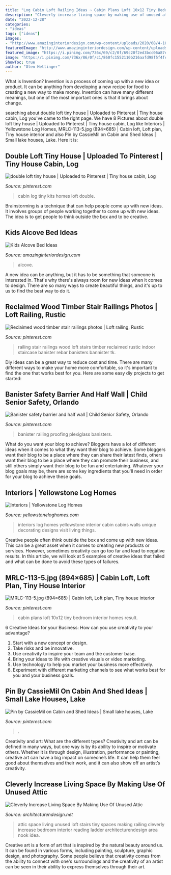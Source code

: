 ```yaml
---
title: "Log Cabin Loft Railing Ideas ~ Cabin Plans Loft 10x12 Tiny Bedroom Interior Homes Result"
description: "Cleverly increase living space by making use of unused attic"
date: "2022-12-28"
categories:
- "ideas"
tags: ["ideas"]
images:
- "http://www.amazinginteriordesign.com/wp-content/uploads/2020/08/4-18.jpg"
featuredImage: "http://www.amazinginteriordesign.com/wp-content/uploads/2020/08/4-18.jpg"
featured_image: "https://i.pinimg.com/736x/69/c2/0f/69c20f2ed3bcc06a87ec38e49271b5fa--log-cabin-kits-cabin-ideas.jpg"
image: "https://i.pinimg.com/736x/86/0f/c1/860fc1552110b216aafd98f5f4fcade4--stair-railing-railings.jpg"
ShowToc: true
author: "Glen Hettinger"
---
```



What is Invention?
Invention is a process of coming up with a new idea or product. It can be anything from developing a new recipe for food to creating a new way to make money. Invention can have many different meanings, but one of the most important ones is that it brings about change.

	

		
searching about double loft tiny house | Uploaded to Pinterest | Tiny house cabin, Log you've came to the right page. We have 8 Pictures about double loft tiny house | Uploaded to Pinterest | Tiny house cabin, Log like Interiors | Yellowstone Log Homes, MRLC-113-5.jpg (894×685) | Cabin loft, Loft plan, Tiny house interior and also Pin by CassieMil on Cabin and Shed Ideas | Small lake houses, Lake. Here it is:
		
    
## Double Loft Tiny House | Uploaded To Pinterest | Tiny House Cabin, Log

<img loading=lazy src="https://i.pinimg.com/736x/69/c2/0f/69c20f2ed3bcc06a87ec38e49271b5fa--log-cabin-kits-cabin-ideas.jpg" onerror="this.onerror=null;this.src='https://tse3.mm.bing.net/th?id=OIP.AjwQce16_bwi1n03vB10dwHaE7&amp;pid=15.1';" alt="double loft tiny house | Uploaded to Pinterest | Tiny house cabin, Log">

_Source: pinterest.com_

>cabin log tiny kits homes loft double. 

	

Brainstorming is a technique that can help people come up with new ideas. It involves groups of people working together to come up with new ideas. The idea is to get people to think outside the box and to be creative.

    
## Kids Alcove Bed Ideas

<img loading=lazy src="http://www.amazinginteriordesign.com/wp-content/uploads/2020/08/4-18.jpg" onerror="this.onerror=null;this.src='https://tse2.mm.bing.net/th?id=OIP.eEzIn8wzRFKhYv1ntcSgUgHaLH&amp;pid=15.1';" alt="Kids Alcove Bed Ideas">

_Source: amazinginteriordesign.com_

>alcove. 

	

A new idea can be anything, but it has to be something that someone is interested in. That's why there's always room for new ideas when it comes to design. There are so many ways to create beautiful things, and it's up to us to find the best way to do it.

    
## Reclaimed Wood Timber Stair Railings Photos | Loft Railing, Rustic

<img loading=lazy src="https://i.pinimg.com/736x/86/0f/c1/860fc1552110b216aafd98f5f4fcade4--stair-railing-railings.jpg" onerror="this.onerror=null;this.src='https://tse3.mm.bing.net/th?id=OIP.fR2GZNbP1myEWgv6Ahf78QHaLG&amp;pid=15.1';" alt="Reclaimed wood timber stair railings photos | Loft railing, Rustic">

_Source: pinterest.com_

>railing stair railings wood loft stairs timber reclaimed rustic indoor staircase banister rebar banisters bannister tk. 

	

Diy ideas can be a great way to reduce cost and time. There are many different ways to make your home more comfortable, so it's important to find the one that works best for you. Here are some easy diy projects to get started: 

    
## Banister Safety Barrier And Half Wall | Child Senior Safety, Orlando

<img loading=lazy src="https://i.pinimg.com/736x/96/63/07/9663077810fe8ec7222411502913564e.jpg" onerror="this.onerror=null;this.src='https://tse1.mm.bing.net/th?id=OIP.rCW7CQfaXdAkJu9K0QQv4wHaJ4&amp;pid=15.1';" alt="Banister safety barrier and half wall | Child Senior Safety, Orlando">

_Source: pinterest.com_

>banister railing proofing plexiglass banisters. 

	

What do you want your blog to achieve?
Bloggers have a lot of different ideas when it comes to what they want their blog to achieve. Some bloggers want their blog to be a place where they can share their latest finds, others want their blog to be a place where they can promote their business, and still others simply want their blog to be fun and entertaining. Whatever your blog goals may be, there are some key ingredients that you'll need in order for your blog to achieve these goals.

    
## Interiors | Yellowstone Log Homes

<img loading=lazy src="https://www.yellowstoneloghomes.com/wp-content/uploads/2019/12/8L734505_2.jpg" onerror="this.onerror=null;this.src='https://tse3.mm.bing.net/th?id=OIP.HLtR7vATl3ipxA1gBtsOSQHaLL&amp;pid=15.1';" alt="Interiors | Yellowstone Log Homes">

_Source: yellowstoneloghomes.com_

>interiors log homes yellowstone interior cabin cabins walls unique decorating designs visit living things. 

	

Creative people often think outside the box and come up with new ideas. This can be a great asset when it comes to creating new products or services. However, sometimes creativity can go too far and lead to negative results. In this article, we will look at 5 examples of creative ideas that failed and what can be done to avoid these types of failures.

    
## MRLC-113-5.jpg (894×685) | Cabin Loft, Loft Plan, Tiny House Interior

<img loading=lazy src="https://i.pinimg.com/736x/bd/d2/57/bdd2572773137ba32d315de3ea3fb5fa--rv-homes-log-cabins.jpg" onerror="this.onerror=null;this.src='https://tse1.mm.bing.net/th?id=OIP.ej1zFEp5OjSMMBJHOacMqwHaFq&amp;pid=15.1';" alt="MRLC-113-5.jpg (894×685) | Cabin loft, Loft plan, Tiny house interior">

_Source: pinterest.com_

>cabin plans loft 10x12 tiny bedroom interior homes result. 

	

6 Creative Ideas for your Business: How can you use creativity to your advantage?
1. Start with a new concept or design.
2. Take risks and be innovative.
3. Use creativity to inspire your team and the customer base. 
4. Bring your ideas to life with creative visuals or video marketing. 
5. Use technology to help you market your business more effectively. 
6. Experiment with different marketing channels to see what works best for you and your business goals.

    
## Pin By CassieMil On Cabin And Shed Ideas | Small Lake Houses, Lake

<img loading=lazy src="https://i.pinimg.com/736x/8b/e8/45/8be8455a8f03da47ded2e0936c591eaa.jpg" onerror="this.onerror=null;this.src='https://tse2.mm.bing.net/th?id=OIP.PfH6qJmm8ooXOAm6ouawugHaF6&amp;pid=15.1';" alt="Pin by CassieMil on Cabin and Shed Ideas | Small lake houses, Lake">

_Source: pinterest.com_

>. 

	

Creativity and art: What are the different types?
Creativity and art can be defined in many ways, but one way is by its ability to inspire or motivate others. Whether it is through design, illustration, performance or painting, creative art can have a big impact on someone’s life. It can help them feel good about themselves and their work, and it can also show off an artist’s creativity.

    
## Cleverly Increase Living Space By Making Use Of Unused Attic

<img loading=lazy src="http://cdn.architecturendesign.net/wp-content/uploads/2015/12/AD-Attic-Living-Space-Design-19.jpg" onerror="this.onerror=null;this.src='https://tse2.mm.bing.net/th?id=OIP.uFU7mKTH0Udx7MIJ_xvSzgHaLH&amp;pid=15.1';" alt="Cleverly Increase Living Space By Making Use Of Unused Attic">

_Source: architecturendesign.net_

>attic space living unused loft stairs tiny spaces making railing cleverly increase bedroom interior reading ladder architecturendesign area nook idea. 

	

Creative art is a form of art that is inspired by the natural beauty around us. It can be found in various forms, including painting, sculpture, graphic design, and photography. Some people believe that creativity comes from the ability to connect with one's surroundings and the creativity of an artist can be seen in their ability to express themselves through their art.

